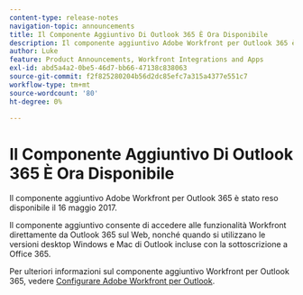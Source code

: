 ```yaml
---
content-type: release-notes
navigation-topic: announcements
title: Il Componente Aggiuntivo Di Outlook 365 È Ora Disponibile
description: Il componente aggiuntivo Adobe Workfront per Outlook 365 è stato reso disponibile il 16 maggio 2017.
author: Luke
feature: Product Announcements, Workfront Integrations and Apps
exl-id: abd5a4a2-0be5-46d7-bb66-47138c838063
source-git-commit: f2f825280204b56d2dc85efc7a315a4377e551c7
workflow-type: tm+mt
source-wordcount: '80'
ht-degree: 0%

---
```


# Il Componente Aggiuntivo Di Outlook 365 È Ora Disponibile

Il componente aggiuntivo Adobe Workfront per Outlook 365 è stato reso disponibile il 16 maggio 2017.

Il componente aggiuntivo consente di accedere alle funzionalità Workfront direttamente da Outlook 365 sul Web, nonché quando si utilizzano le versioni desktop Windows e Mac di Outlook incluse con la sottoscrizione a Office 365.

Per ulteriori informazioni sul componente aggiuntivo Workfront per Outlook 365, vedere [Configurare Adobe Workfront per Outlook](../../workfront-integrations-and-apps/using-workfront-with-outlook/set-up-workfront-for-outlook.md).

